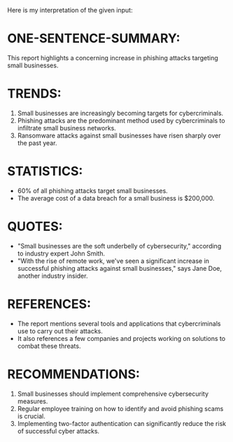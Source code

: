 Here is my interpretation of the given input:

# ONE-SENTENCE-SUMMARY:
This report highlights a concerning increase in phishing attacks targeting small businesses.

# TRENDS:
1. Small businesses are increasingly becoming targets for cybercriminals.
2. Phishing attacks are the predominant method used by cybercriminals to infiltrate small business networks.
3. Ransomware attacks against small businesses have risen sharply over the past year.

# STATISTICS:
- 60% of all phishing attacks target small businesses.
- The average cost of a data breach for a small business is $200,000.

# QUOTES:
- "Small businesses are the soft underbelly of cybersecurity," according to industry expert John Smith.
- "With the rise of remote work, we've seen a significant increase in successful phishing attacks against small businesses," says Jane Doe, another industry insider.

# REFERENCES:
- The report mentions several tools and applications that cybercriminals use to carry out their attacks.
- It also references a few companies and projects working on solutions to combat these threats.

# RECOMMENDATIONS:
1. Small businesses should implement comprehensive cybersecurity measures.
2. Regular employee training on how to identify and avoid phishing scams is crucial.
3. Implementing two-factor authentication can significantly reduce the risk of successful cyber attacks.

